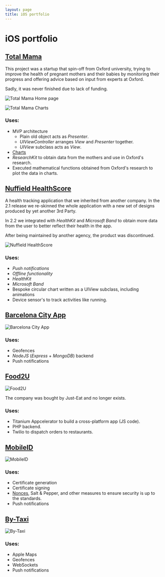 ```yaml
---
layout: page
title: iOS portfolio
---
```


# iOS portfolio

## [Total Mama](https://innovation.ox.ac.uk/incubator-ventures/total-mama/)

This project was a startup that spin-off from Oxford university, trying to
improve the health of pregnant mothers and their babies by monitoring their progress
and offering advice based on input from experts at Oxford.

Sadly, it was never finished due to lack of funding.

![Total Mama Home page](/assets/totalmamahome.png)

![Total Mama Charts](/assets/totalmamacharts.png)

### Uses:

* MVP architecture
  * Plain old object acts as *Presenter*.
  * *UIViewController* arranges *View* and *Presenter* together.
  * *UIView* subclass acts as *View*.
* [Charts](https://github.com/danielgindi/Charts)
* *ResearchKit* to obtain data from the mothers and use in Oxford's research.
* Executed mathematical functions obtained from Oxford's research to plot the data in charts.

## [Nuffield HealthScore](https://www.nuffieldhealth.com/healthscore)

A health tracking application that we inherited from another company. In the 2.1 release
we re-skinned the whole application with a new set of designs produced by yet another 3rd Party.

In 2.2 we integrated with *HealthKit* and *Microsoft Band* to obtain more data from the user
to better reflect their health in the app.

After being maintained by another agency, the product was discontinued.

![Nuffield HealthScore](/assets/nuffieldhealthscore.jpeg)

### Uses:

* *Push notifications*
* *Offline functionality*
* *HealthKit*
* *Microsoft Band*
* Bespoke circular chart written as a UIView subclass, including animations
* Device sensor's to track activities like running.

## [Barcelona City App](https://itunes.apple.com/gb/app/barcelona-city-app/id660676262?mt=8)

![Barcelona City App](/assets/bcncity.png)

### Uses:

* Geofences
* *NodeJS* (*Express* + *MongoDB*) backend
* Push notifications

## [Food2U](http://appcircus.com/apps/food2u)

![Food2U](/assets/food2u.png)

The company was bought by Just-Eat and no longer exists.

### Uses:

* Titanium Appcelerator to build a cross-platform app (JS code).
* PHP backend.
* Twilio to dispatch orders to restaurants.

## [MobileID](http://www.mobileid.cat/en/)

![MobileID](/assets/mobileid.png)

### Uses:

* Certificate generation
* Certificate signing
* [Nonces](https://en.wikipedia.org/wiki/Cryptographic_nonce), Salt & Pepper, and other measures to ensure security is up to the standards.
* Push notifications

## [By-Taxi](https://itunes.apple.com/gb/app/by-taxi/id524360817?mt=8)

![By-Taxi](/assets/bytaxi-ios.jpeg)

### Uses:

* Apple Maps
* Geofences
* WebSockets
* Push notifications
